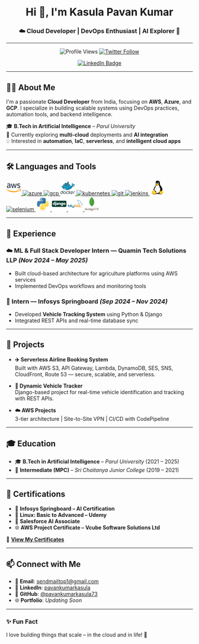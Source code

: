 <h1 align="center">Hi 👋, I'm Kasula Pavan Kumar</h1>
<h3 align="center">☁️ Cloud Developer | DevOps Enthusiast | AI Explorer 🚀</h3>

---

<p align="center">
  <img src="https://komarev.com/ghpvc/?username=pavankumarkasula73&label=Profile%20views&color=0e75b6&style=flat" alt="Profile Views" />
  <a href="https://twitter.com/pavankumarkasu3" target="_blank">
    <img src="https://img.shields.io/twitter/follow/pavankumarkasu3?logo=twitter&style=for-the-badge" alt="Twitter Follow" />
  </a>
</p>

<p align="center">
  <a href="https://linkedin.com/in/pavankumarkasulalinkden" target="_blank">
    <img src="https://img.shields.io/badge/LinkedIn-Connect-blue?style=for-the-badge" alt="LinkedIn Badge" />
  </a>
</p>

---

## 👨‍💻 About Me

I'm a passionate **Cloud Developer** from India, focusing on **AWS**, **Azure**, and **GCP**. I specialize in building scalable systems using DevOps practices, automation tools, and backend intelligence.

🎓 **B.Tech in Artificial Intelligence** – *Parul University*  
🌱 Currently exploring **multi-cloud** deployments and **AI integration**  
💡 Interested in **automation**, **IaC**, **serverless**, and **intelligent cloud apps**

---

## 🛠️ Languages and Tools

<p align="left">
  <a href="https://aws.amazon.com" target="_blank" rel="noreferrer">
    <img src="https://raw.githubusercontent.com/devicons/devicon/master/icons/amazonwebservices/amazonwebservices-original-wordmark.svg" alt="aws" width="40" height="40"/>
  </a>
  <a href="https://azure.microsoft.com/en-in/" target="_blank" rel="noreferrer">
    <img src="https://www.vectorlogo.zone/logos/microsoft_azure/microsoft_azure-icon.svg" alt="azure" width="40" height="40"/>
  </a>
  <a href="https://cloud.google.com" target="_blank" rel="noreferrer">
    <img src="https://www.vectorlogo.zone/logos/google_cloud/google_cloud-icon.svg" alt="gcp" width="40" height="40"/>
  </a>
  <a href="https://www.docker.com/" target="_blank" rel="noreferrer">
    <img src="https://raw.githubusercontent.com/devicons/devicon/master/icons/docker/docker-original-wordmark.svg" alt="docker" width="40" height="40"/>
  </a>
  <a href="https://kubernetes.io" target="_blank" rel="noreferrer">
    <img src="https://www.vectorlogo.zone/logos/kubernetes/kubernetes-icon.svg" alt="kubernetes" width="40" height="40"/>
  </a>
  <a href="https://git-scm.com/" target="_blank" rel="noreferrer">
    <img src="https://www.vectorlogo.zone/logos/git-scm/git-scm-icon.svg" alt="git" width="40" height="40"/>
  </a>
  <a href="https://www.jenkins.io" target="_blank" rel="noreferrer">
    <img src="https://www.vectorlogo.zone/logos/jenkins/jenkins-icon.svg" alt="jenkins" width="40" height="40"/>
  </a>
  <a href="https://www.linux.org/" target="_blank" rel="noreferrer">
    <img src="https://raw.githubusercontent.com/devicons/devicon/master/icons/linux/linux-original.svg" alt="linux" width="40" height="40"/>
  </a>
  <a href="https://www.selenium.dev" target="_blank" rel="noreferrer">
    <img src="https://raw.githubusercontent.com/detain/svg-logos/780f25886640cef088af994181646db2f6b1a3f8/svg/selenium-logo.svg" alt="selenium" width="40" height="40"/>
  </a>
  <a href="https://www.python.org" target="_blank" rel="noreferrer">
    <img src="https://raw.githubusercontent.com/devicons/devicon/master/icons/python/python-original.svg" alt="python" width="40" height="40"/>
  </a>
  <a href="https://www.djangoproject.com/" target="_blank" rel="noreferrer">
    <img src="https://raw.githubusercontent.com/devicons/devicon/master/icons/django/django-original.svg" alt="django" width="40" height="40"/>
  </a>
  <a href="https://www.mysql.com/" target="_blank" rel="noreferrer">
    <img src="https://raw.githubusercontent.com/devicons/devicon/master/icons/mysql/mysql-original-wordmark.svg" alt="mysql" width="40" height="40"/>
  </a>
  <a href="https://www.mongodb.com/" target="_blank" rel="noreferrer">
    <img src="https://raw.githubusercontent.com/devicons/devicon/master/icons/mongodb/mongodb-original-wordmark.svg" alt="mongodb" width="40" height="40"/>
  </a>
</p>

---

## 💼 Experience

### ☁️ ML & Full Stack Developer Intern — **Quamin Tech Solutions LLP** *(Nov 2024 – May 2025)*  
- Built cloud-based architecture for agriculture platforms using AWS services  
- Implemented DevOps workflows and monitoring tools  

### 🧠 Intern — **Infosys Springboard** *(Sep 2024 – Nov 2024)*  
- Developed **Vehicle Tracking System** using Python & Django  
- Integrated REST APIs and real-time database sync  

---

## 🚀 Projects

- **✈️ Serverless Airline Booking System**  
  Built with AWS S3, API Gateway, Lambda, DynamoDB, SES, SNS, CloudFront, Route 53 — secure, scalable, and serverless.

- **🚗 Dynamic Vehicle Tracker**  
  Django-based project for real-time vehicle identification and tracking with REST APIs.

- **☁️ AWS Projects**  
  3-tier architecture | Site-to-Site VPN | CI/CD with CodePipeline

---

## 🎓 Education

- 🎓 **B.Tech in Artificial Intelligence** – *Parul University* (2021 – 2025)  
- 🧮 **Intermediate (MPC)** – *Sri Chaitanya Junior College* (2019 – 2021)

---

## 🏅 Certifications

- 📜 **Infosys Springboard – AI Certification**  
- 🧠 **Linux: Basic to Advanced – Udemy**  
- 🤖 **Salesforce AI Associate**  
- 🌐 **AWS Project Certificate – Vcube Software Solutions Ltd**  

📁 [**View My Certificates**](https://drive.google.com/file/d/1FFVK5nuJVSpeuQo4PdAN8_cXX7kl1fZT/view?usp=sharing)

---

## 📫 Connect with Me

- 📧 **Email**: [sendmailtop1@gmail.com](mailto:sendmailtop1@gmail.com)  
- 🔗 **LinkedIn**: [pavankumarkasula](https://linkedin.com/in/pavankumarkasulalinkden)  
- 🐙 **GitHub**: [@pavankumarkasula73](https://github.com/pavankumarkasula73)  
- 🌐 **Portfolio**: *Updating Soon*

---

### ✨ Fun Fact  
I love building things that scale – in the cloud and in life! 🚀
